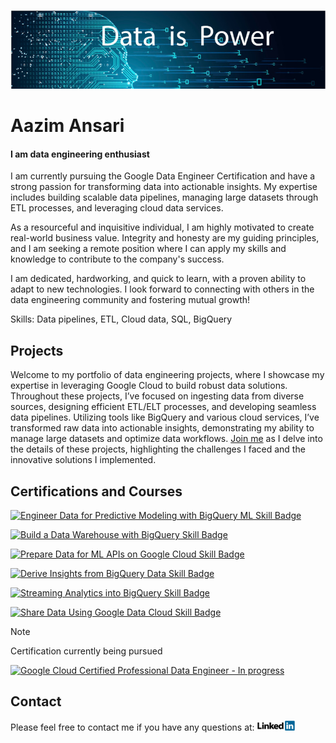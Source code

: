 ![I am data engineering enthusiast](https://github.com/Aazimindxb/AzimAnsari/blob/main/data_is_Power.jpeg)

# Aazim Ansari
#### I am data engineering enthusiast

I am currently pursuing the Google Data Engineer Certification and have a strong passion for transforming data into actionable insights. My expertise includes building scalable data pipelines, managing large datasets through ETL processes, and leveraging cloud data services.

As a resourceful and inquisitive individual, I am highly motivated to create real-world business value. Integrity and honesty are my guiding principles, and I am seeking a remote position where I can apply my skills and knowledge to contribute to the company's success.

I am dedicated, hardworking, and quick to learn, with a proven ability to adapt to new technologies. I look forward to connecting with others in the data engineering community and fostering mutual growth!

Skills: Data pipelines, ETL, Cloud data, SQL, BigQuery

## Projects
Welcome to my portfolio of data engineering projects, where I showcase my expertise in leveraging Google Cloud to build robust data solutions. Throughout these projects, I’ve focused on ingesting data from diverse sources, designing efficient ETL/ELT processes, and developing seamless data pipelines. Utilizing tools like BigQuery and various cloud services, I’ve transformed raw data into actionable insights, demonstrating my ability to manage large datasets and optimize data workflows. [Join me](https://github.com/Aazimindxb/AzimAnsari/tree/main/GCP-Data-Engineering-Projects#google-cloud-data-engineering-projects) as I delve into the details of these projects, highlighting the challenges I faced and the innovative solutions I implemented.

## Certifications and Courses
  
 [![Engineer Data for Predictive Modeling with BigQuery ML Skill Badge](https://images.credly.com/size/340x340/images/6160e2c1-4a95-4f47-8c5b-f2dde7bb6a67/image.png)](https://www.credly.com/badges/ee1422e5-3a5e-4989-89a2-4f2d21482a7f/public_url)

 [![Build a Data Warehouse with BigQuery Skill Badge](https://images.credly.com/size/340x340/images/8ab21779-042f-4616-a6ab-fd0d62648b24/image.png)](https://www.credly.com/badges/daf28d78-1a9e-4161-981c-050288334262/public_url)

 [![Prepare Data for ML APIs on Google Cloud Skill Badge](https://images.credly.com/size/340x340/images/68756311-9319-4eeb-a2b7-76defc8dd8a2/image.png)](https://www.credly.com/badges/44a40b53-0d63-40c0-b82b-0901c120f86c/public_url)

 [![Derive Insights from BigQuery Data Skill Badge](https://images.credly.com/size/340x340/images/11088b22-7be5-4fe3-995d-c014514c8dc3/image.png)](https://www.credly.com/badges/fe7378f7-15d7-434f-9a51-7240eca01741/public_url)

 [![Streaming Analytics into BigQuery Skill Badge](https://images.credly.com/size/340x340/images/3934ff47-3ef9-40cb-82d2-66a40d33886a/image.png)](https://www.credly.com/badges/79ed57e8-862e-405d-8a9b-16e8e4364ecc/public_url)

 [![Share Data Using Google Data Cloud Skill Badge](https://images.credly.com/size/340x340/images/b0e1da4e-e1c9-4201-9803-cf3389e1d0f9/image.png)](https://www.credly.com/badges/8c1ba442-aab0-40f7-a9a4-fded6c200a6a/public_url)

> [!NOTE]
> Certification currently being pursued

 [![Google Cloud Certified Professional Data Engineer - In progress](https://images.credly.com/size/340x340/images/2d613ff8-8879-430b-b2d8-925fa29785e8/image.png)](https://www.credly.com/org/google-cloud/badge/professional-data-engineer-certification)



## Contact

Please feel free to contact me if you have any questions at: <a href="https://ae.linkedin.com/in/aazim-ansari">
    <img src="https://github.com/Aazimindxb/AzimAnsari/blob/main/GCP-Data-Engineering-Projects/LinkedIn_Logo.png" alt="LinkedIn" width="60">
</a>
